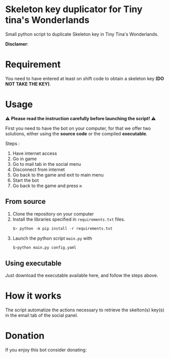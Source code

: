 # Skeleton key duplicator for Tiny tina's Wonderlands
 
Small python script to duplicate Skeleton key in Tiny Tina's Wonderlands.

**Disclamer**:

# Requirement

You need to have entered at least on shift code to obtain a skeleton key **(DO NOT TAKE THE KEY)**.

# Usage

:warning: **Please read the instruction carefully before launching the script!** :warning:

First you need to have the bot on your computer, for that we offer two solutions, either using the **source code** or the compiled **executable**. 

Steps : 
 1. Have internet access
 2. Go in game
 3. Go to mail tab in the social menu
 4. Disconnect from internet
 5. Go back to the game and exit to main menu
 6. Start the bot
 7. Go back to the game and press `m`


## From source 
1. Clone the repository on your computer
2. Install the libraries specified in `requirements.txt` files.
    ```python
    $> python -m pip install -r requirements.txt
    ```
3. Launch the python script `main.py` with
    ```python
    $>python main.py config.yaml
    ```

## Using executable

Just download the executable available here, and follow the steps above.


# How it works

The script automatize the actions necessary to retrieve the skelton(s) key(s) in the email tab of the social panel.

# Donation

If you enjoy this bot consider donating: 
